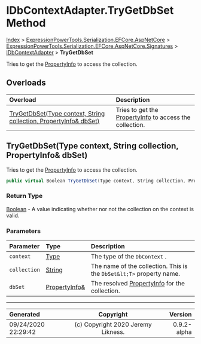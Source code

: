 ﻿# IDbContextAdapter.TryGetDbSet Method

[Index](../index.md) > [ExpressionPowerTools.Serialization.EFCore.AspNetCore](ExpressionPowerTools.Serialization.EFCore.AspNetCore.a.md) > [ExpressionPowerTools.Serialization.EFCore.AspNetCore.Signatures](ExpressionPowerTools.Serialization.EFCore.AspNetCore.Signatures.n.md) > [IDbContextAdapter](ExpressionPowerTools.Serialization.EFCore.AspNetCore.Signatures.IDbContextAdapter.i.md) > **TryGetDbSet**

Tries to get the [PropertyInfo](https://docs.microsoft.com/dotnet/api/system.reflection.propertyinfo) to access the collection.

## Overloads

| Overload | Description |
| :-- | :-- |
| [TryGetDbSet(Type context, String collection, PropertyInfo& dbSet)](#trygetdbsettype-context-string-collection-propertyinfo&-dbset) | Tries to get the [PropertyInfo](https://docs.microsoft.com/dotnet/api/system.reflection.propertyinfo) to access the collection. |
## TryGetDbSet(Type context, String collection, PropertyInfo& dbSet)

Tries to get the [PropertyInfo](https://docs.microsoft.com/dotnet/api/system.reflection.propertyinfo) to access the collection.

```csharp
public virtual Boolean TryGetDbSet(Type context, String collection, PropertyInfo& dbSet)
```

### Return Type

 [Boolean](https://docs.microsoft.com/dotnet/api/system.boolean)  - A value indicating whether nor not the collection on the context is valid.

### Parameters

| Parameter | Type | Description |
| :-- | :-- | :-- |
| `context` | [Type](https://docs.microsoft.com/dotnet/api/system.type) | The type of the `DbContext` . |
| `collection` | [String](https://docs.microsoft.com/dotnet/api/system.string) | The name of the collection. This is the `DbSet&lt;T>` property name. |
| `dbSet` | [PropertyInfo&](https://docs.microsoft.com/dotnet/api/system.reflection.propertyinfo&) | The resolved [PropertyInfo](https://docs.microsoft.com/dotnet/api/system.reflection.propertyinfo) for the collection. |



---

| Generated | Copyright | Version |
| :-- | :-: | --: |
| 09/24/2020 22:29:42 | (c) Copyright 2020 Jeremy Likness. | 0.9.2-alpha |
